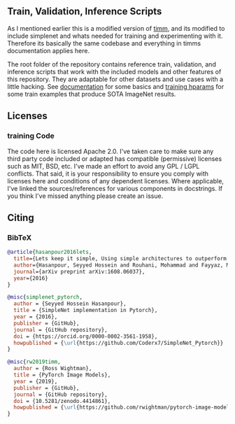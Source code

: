 
## Train, Validation, Inference Scripts
As I mentioned earlier this is a modified version of [timm](https://rwightman.github.io/pytorch-image-models/), and its modified to
include simplenet and whats needed for training and experimenting with it. Therefore its basically the same codebase and everything
in timms documentation applies here.

The root folder of the repository contains reference train, validation, and inference scripts that work with the included models and other features of this repository. They are adaptable for other datasets and use cases with a little hacking. See [documentation](https://rwightman.github.io/pytorch-image-models/scripts/) for some basics and [training hparams](https://rwightman.github.io/pytorch-image-models/training_hparam_examples) for some train examples that produce SOTA ImageNet results.


## Licenses

### training Code
The code here is licensed Apache 2.0. I've taken care to make sure any third party code included or adapted has compatible (permissive) licenses such as MIT, BSD, etc. I've made an effort to avoid any GPL / LGPL conflicts. That said, it is your responsibility to ensure you comply with licenses here and conditions of any dependent licenses. Where applicable, I've linked the sources/references for various components in docstrings. If you think I've missed anything please create an issue.

## Citing

### BibTeX

```bibtex
@article{hasanpour2016lets,
  title={Lets keep it simple, Using simple architectures to outperform deeper and more complex architectures},
  author={Hasanpour, Seyyed Hossein and Rouhani, Mohammad and Fayyaz, Mohsen and Sabokrou, Mohammad},
  journal={arXiv preprint arXiv:1608.06037},
  year={2016}
}
```

```bibtex
@misc{simplenet_pytorch,
  author = {Seyyed Hossein Hasanpour},
  title = {SimpleNet implementation in Pytorch},
  year = {2016},
  publisher = {GitHub},
  journal = {GitHub repository},
  doi = {https://orcid.org/0000-0002-3561-1958},
  howpublished = {\url{https://github.com/Coderx7/SimpleNet_Pytorch}}
}
```

```bibtex
@misc{rw2019timm,
  author = {Ross Wightman},
  title = {PyTorch Image Models},
  year = {2019},
  publisher = {GitHub},
  journal = {GitHub repository},
  doi = {10.5281/zenodo.4414861},
  howpublished = {\url{https://github.com/rwightman/pytorch-image-models}}
}
```

